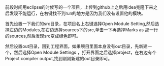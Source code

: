 前段时间用eclipse的时候写的一个项目，上传到github上之后用idea克隆下来之后发现不能运行，在右键找不到run的地方是因为我们没有设置他的模块。

首先设置一下我们的src目录，在项目名上右键选择Open Module Setting,然后选择左边的Modules,在右边选择sources下的src,单击一下再选择Marks as 那一行的sources,然后发现src变成绿色即可。

然后设置out目录，回到工程界面，如果项目里面本身没有out目录，先新建一个，然后选择Open Module Settings ，打开界面之后选择project，在右边有个Project compiler output,找到刚刚新建的out目录即可。

